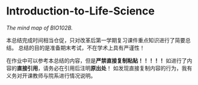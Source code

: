# Introduction-to-Life-Science
*The mind map of BIO102B.*
<br>

本总结完成时间相当仓促，只对改革后第一学期复习课件重点知识进行了简要总结。
总结的目的是准备期末考试，不在学术上具有严谨性！
<br>

在作业中可以参考本总结的内容，但是**严禁直接复制粘贴！！！！！**
如进行了内容的**直接引用**，请务必在引用后注明**原出处**！
如发现直接复制内容的行为，我有义务对开课教师与院系进行情况说明。
